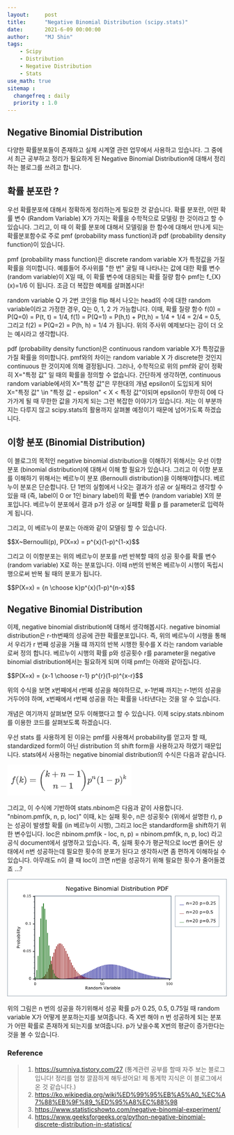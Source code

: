 ```yaml
---
layout:     post
title:      "Negative Binomial Distribution (scipy.stats)"
date:       2021-6-09 00:00:00
author:     "MJ Shin"
tags:
    - Scipy
    - Distribution
    - Negative Distribution
    - Stats
use_math: true
sitemap :
  changefreq : daily
  priority : 1.0
---
```


## Negative Binomial Distribution 

<p> 다양한 확률분포들이 존재하고 실제 시계열 관련 업무에서 사용하고 있습니다. 그 중에서 최근 공부하고 정리가 필요하게 된 Negative Binomial Distribution에 대해서 정리하는 블로그를 쓰려고 합니다. </p>

## 확률 분포란 ?


<p> 우선 확률분포에 대해서 정확하게 정리하는게 필요한 것 같습니다. 확률 분포란, 어떤 확률 변수 (Random Variable) X가 가지는 확률을 수학적으로 모델링 한 것이라고 할 수 있습니다. 그리고, 이 때 이 확률 분포에 대해서 모델링을 한 함수에 대해서 만나게 되는 확률분포함수로 주로 pmf (probability mass function)과 pdf (probability density function)이 있습니다. </p>

<p> pmf (probability mass function)은 discrete random variable X가 특정값을 가질 확률을 의미합니다. 예를들어 주사위를 "한 번" 굴릴 때 나타나는 값에 대한 확률 변수 (random variable)이 X일 때, 이 확률 변수에 대응되는 확률 질량 함수 pmf는 f_{X}(x)=1/6 이 됩니다. 조금 더 복잡한 예제를 살펴봅시다! </p>

<p> random variable Q 가 2번 코인을 flip 해서 나오는 head의 수에 대한 random variable이라고 가정한 경우, Q는 0, 1, 2 가 가능합니다. 이때, 확률 질량 함수 f(0) = P(Q=0) = P(t, t) = 1/4, f(1) = P(Q=1) = P(h,t) + P(t,h) = 1/4 + 1/4 = 2/4 = 0.5, 그리고 f(2) = P(Q=2) = P(h, h) = 1/4 가 됩니다. 위의 주사위 예제보다는 감이 더 오는 예시라고 생각합니다. </p>

<p> pdf (probability density function)은 continuous random variable X가 특정값을 가질 확률을 의미합니다. pmf와의 차이는 random variable X 가 discrete한 것인지 continuous 한 것이지에 의해 결정됩니다. 그러나, 수학적으로 위의 pmf와 같이 정확히 X="특정 값" 일 때의 확률을 정의할 수 없습니다. 간단하게 생각하면, continuous random variable에서의 X="특정 값"은 무한대의 개념 epsilon이 도입되게 되어 X="특정 값" \in "특정 값 - epsilon" < X < 특정 값"이되며 epsilon이 무한히 0에 다가가게 될 때 무한한 값을 가지게 되는 그런 복잡한 이야기가 있습니다. 저는 이 부분까지는 다루지 않고 scipy.stats의 활용까지 살펴볼 예정이기 때문에 넘어가도록 하겠습니다. </p>

## 이항 분포 (Binomial Distribution)

<p> 이 블로그의 목적인 negative binomial distribution을 이해하기 위해서는 우선 이항분포 (binomial distribution)에 대해서 이해 할 필요가 있습니다. 그리고 이 이항 분포를 이해하기 위해서는 베르누이 분포 (Bernoulli distribution)을 이해해야합니다. 베르누이 분포은 단순합니다. 단 1번의 실험에서 나오는 결과가 성공 or 실패라고 생각할 수 있을 때 (즉, label이 0 or 1인 binary label)의 확률 변수 (random variable) X의 분포입니다. 베르누이 분포에서 결과 p가 성공 or 실패할 확률 p 를 parameter로 입력하게 됩니다. </p>

<p> 그리고, 이 베르누이 분포는 아래와 같이 모델링 할 수 있습니다.</p>

<p>$$X~Bernoulli(p), P(X=x) = p^{x}(1-p)^{1-x}$$</p> 

<p>그리고 이 이항분포는 위의 베르누이 분포를 n번 반복할 때의 성공 횟수를 확률 변수 (random variable) X로 하는 분포입니다. 이때 n번의 반복은 베르누이 시행이 독립시행으로써 반복 될 때의 분포가 됩니다. </p>

<p>$$P(X=x) = {n \choose k}p^{x}(1-p)^{n-x}$$</p>

## Negative Binomial Distribution

<p> 이제, negative binomial distribution에 대해서 생각해봅시다. negative binomial distribution은 r-th번째의 성공에 관한 확률분포입니다. 즉, 위의 베르누이 시행을 통해서 우리가 r 번째 성공을 거둘 떄 까지의 반복 시행한 횟수를 X 라는 random variable로써 정의 합니다. 베르누이 시행의 확률 p와 성공횟수 r를 parameter을 negative binomial distribution에서는 필요하게 되며 이때 pmf는 아래와 같아집니다.</p>

<p>$$P(X=x) = {x-1 \choose r-1} p^{r}(1-p)^{x-r}$$</p>

<p>위의 수식을 보면 x번째에서 r번째 성공을 해야하므로, x-1번째 까지는 r-1번의 성공을 거두어야 하며, x번째에서 r번째 성공을 하는 확률을 나타낸다는 것을 알 수 있습니다. </p>

<p>개념은 여기까지 살펴보면 모두 이해했다고 할 수 있습니다. 이제 scipy.stats.nbinom를 이용한 코드를 살펴보도록 하겠습니다. </p>

<p>우선 stats 를 사용하게 된 이유는 pmf를 사용해서 probability를 얻고자 할 때, standardized form이 아닌 distribution 의 shift form을 사용하고자 하였기 때문입니다. stats에서 사용하는 negative binomial distribution의 수식은 다음과 같습니다. </p>

<img src="https://github.com/170928/170928.github.io/blob/master/_images//distributions/negative/stats.PNG?raw=true">

<p>그리고, 이 수식에 기반하여 stats.nbinom은 다음과 같이 사용합니다. "nbinom.pmf(k, n, p, loc)" 이때, k는 실패 횟수, n은 성공횟수 (위에서 설명한 r), p는 성공이 발생할 확률 (in 베르누이 시행), 그리고 loc은 standardform을 shift하기 위한 변수입니다. loc은 nbinom.pmf(k - loc, n, p) = nbinom.pmf(k, n, p, loc) 라고 공식 document에서 설명하고 있습니다. 즉, 실패 횟수가 평균적으로 loc번 줄어든 상태에서 n번 성공하는데 필요한 횟수의 분포가 된다고 생각하시면 좀 편하게 이해하실 수 있습니다. 아무래도 n이 클 때 loc이 크면 n번을 성공하기 위해 필요한 횟수가 줄어들겠죠 ...?  </p>

<img src="https://github.com/170928/170928.github.io/blob/master/_images/distributions/negative/negative-bimonial.png?raw=true">

<p> 위의 그림은 n 번의 성공을 하기위해서 성공 확률 p가 0.25, 0.5, 0.75일 때 random variable X가 어떻게 분포하는지를 보여줍니다. 즉 X번 해야 n 번 성공하게 되는 분포가 어떤 확률로 존재하게 되는지를 보여줍니다. p가 낮을수록 X번의 평균이 증가한다는 것을 볼 수 있습니다. </p>

### Reference 
>1. https://sumniya.tistory.com/27 (통계관련 공부를 할때 자주 보는 블로그입니다! 정리를 엄청 깔끔하게 해두셨어요! 제 통계학 지식은 이 블로그에서 온 것 같습니다.)
>2. https://ko.wikipedia.org/wiki%ED%99%95%EB%A5%A0_%EC%A7%88%EB%9F%89_%ED%95%A8%EC%88%98
>3. https://www.statisticshowto.com/negative-binomial-experiment/
>4. https://www.geeksforgeeks.org/python-negative-binomial-discrete-distribution-in-statistics/